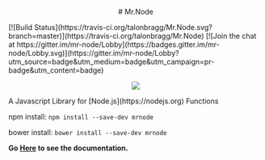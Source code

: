 <p align="center">
# Mr.Node
</p>
[![Build Status](https://travis-ci.org/talonbragg/Mr.Node.svg?branch=master)](https://travis-ci.org/talonbragg/Mr.Node)
[![Join the chat at https://gitter.im/mr-node/Lobby](https://badges.gitter.im/mr-node/Lobby.svg)](https://gitter.im/mr-node/Lobby?utm_source=badge&utm_medium=badge&utm_campaign=pr-badge&utm_content=badge)
<p align = "center">
<img src="https://www.mrnode.tk/tophatlogo%20(2).png">
</p>
A Javascript Library for [Node.js](https://nodejs.org) Functions

npm install: `npm install --save-dev mrnode`

bower install: `bower install --save-dev mrnode`

**Go [Here](https://mrnode.tk) to see the documentation.**
